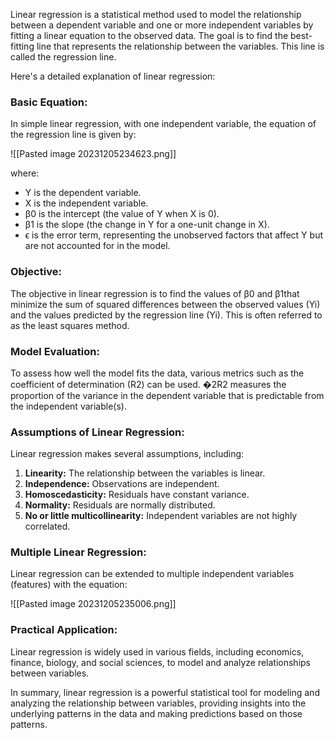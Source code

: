   
Linear regression is a statistical method used to model the relationship between a dependent variable and one or more independent variables by fitting a linear equation to the observed data. The goal is to find the best-fitting line that represents the relationship between the variables. This line is called the regression line.

Here's a detailed explanation of linear regression:

### Basic Equation:

In simple linear regression, with one independent variable, the equation of the regression line is given by:

![[Pasted image 20231205234623.png]]


where:

- Y is the dependent variable.
- X is the independent variable.
- β0​ is the intercept (the value of Y when X is 0).
- β1​ is the slope (the change in Y for a one-unit change in X).
- ϵ is the error term, representing the unobserved factors that affect Y but are not accounted for in the model.

### Objective:

The objective in linear regression is to find the values of β0​ and β1​ that minimize the sum of squared differences between the observed values (Yi​) and the values predicted by the regression line (Yi​). This is often referred to as the least squares method.

### Model Evaluation:

To assess how well the model fits the data, various metrics such as the coefficient of determination (R2) can be used. �2R2 measures the proportion of the variance in the dependent variable that is predictable from the independent variable(s).

### Assumptions of Linear Regression:

Linear regression makes several assumptions, including:

1. **Linearity:** The relationship between the variables is linear.
2. **Independence:** Observations are independent.
3. **Homoscedasticity:** Residuals have constant variance.
4. **Normality:** Residuals are normally distributed.
5. **No or little multicollinearity:** Independent variables are not highly correlated.

### Multiple Linear Regression:

Linear regression can be extended to multiple independent variables (features) with the equation:

![[Pasted image 20231205235006.png]]


### Practical Application:

Linear regression is widely used in various fields, including economics, finance, biology, and social sciences, to model and analyze relationships between variables.

In summary, linear regression is a powerful statistical tool for modeling and analyzing the relationship between variables, providing insights into the underlying patterns in the data and making predictions based on those patterns.
